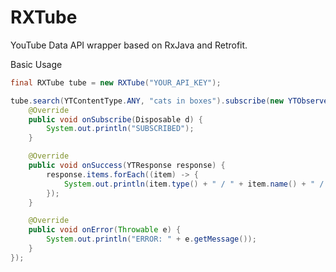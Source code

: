 RXTube
============

YouTube Data API wrapper based on RxJava and Retrofit.

Basic Usage

```java
final RXTube tube = new RXTube("YOUR_API_KEY");
```

```java
tube.search(YTContentType.ANY, "cats in boxes").subscribe(new YTObserver() {
    @Override
    public void onSubscribe(Disposable d) {
        System.out.println("SUBSCRIBED");
    }

    @Override
    public void onSuccess(YTResponse response) {
        response.items.forEach((item) -> {
            System.out.println(item.type() + " / " + item.name() + " / " + item.url());
        });
    }

    @Override
    public void onError(Throwable e) {
        System.out.println("ERROR: " + e.getMessage());
    }
});
```

